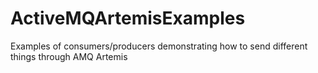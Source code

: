 # ActiveMQArtemisExamples
Examples of consumers/producers demonstrating how to send different things through AMQ Artemis
